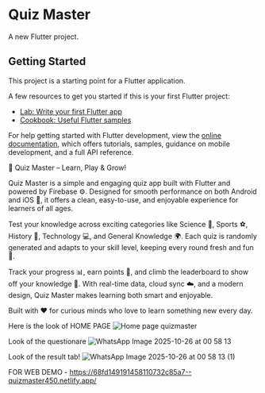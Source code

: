 # Quiz Master

A new Flutter project.

## Getting Started

This project is a starting point for a Flutter application.

A few resources to get you started if this is your first Flutter project:

- [Lab: Write your first Flutter app](https://docs.flutter.dev/get-started/codelab)
- [Cookbook: Useful Flutter samples](https://docs.flutter.dev/cookbook)

For help getting started with Flutter development, view the
[online documentation](https://docs.flutter.dev/), which offers tutorials,
samples, guidance on mobile development, and a full API reference.

🧠 Quiz Master – Learn, Play & Grow!

Quiz Master is a simple and engaging quiz app built with Flutter and powered by Firebase ⚙️. Designed for smooth performance on both Android and iOS 📱, it offers a clean, easy-to-use, and enjoyable experience for learners of all ages.

Test your knowledge across exciting categories like Science 🔬, Sports ⚽, History 📜, Technology 💻, and General Knowledge 🌍. Each quiz is randomly generated and adapts to your skill level, keeping every round fresh and fun 🎯.

Track your progress 📊, earn points 🏅, and climb the leaderboard to show off your knowledge 💪. With real-time data, cloud sync ☁️, and a modern design, Quiz Master makes learning both smart and enjoyable.

Built with ❤️ for curious minds who love to learn something new every day.

Here is the look of HOME PAGE
![Home page quizmaster](https://github.com/user-attachments/assets/888e7871-f6eb-4587-aa86-7be2493891ee)

Look of the questionare
![WhatsApp Image 2025-10-26 at 00 58 13](https://github.com/user-attachments/assets/a2ea8f2f-cbea-464b-89f8-5f84d5ba60e1)

Look of the result tab!
![WhatsApp Image 2025-10-26 at 00 58 13 (1)](https://github.com/user-attachments/assets/04f1b970-f89e-4d2f-a358-5f18a886d344)


FOR WEB DEMO - https://68fd149191458110732c85a7--quizmaster450.netlify.app/
